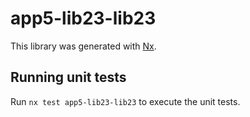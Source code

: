 # app5-lib23-lib23

This library was generated with [Nx](https://nx.dev).

## Running unit tests

Run `nx test app5-lib23-lib23` to execute the unit tests.
